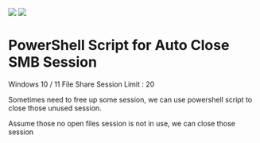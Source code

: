 <img src="https://img.shields.io/badge/language-PowerShell-blue.svg"/> <img src="https://img.shields.io/github/last-commit/vmzcloud/PowerShell_Close_SMBSession.svg"/>

# PowerShell Script for Auto Close SMB Session

Windows 10 / 11 File Share Session Limit : 20

Sometimes need to free up some session, we can use powershell script to close those unused session.

Assume those no open files session is not in use, we can close those session
